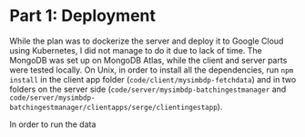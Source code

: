 # Part 1: Deployment

While the plan was to dockerize the server and deploy it to Google Cloud using Kubernetes, I did not manage to do it due to lack of time. The MongoDB was set up on MongoDB Atlas, while the client and server parts were tested locally. On Unix, in order to install all the dependencies, run `npm install` in the client app folder (`code/client/mysimbdp-fetchdata`) and in two folders on the server side (`code/server/mysimbdp-batchingestmanager` and `code/server/mysimbdp-batchingestmanager/clientapps/serge/clientingestapp`).

In order to run the data
